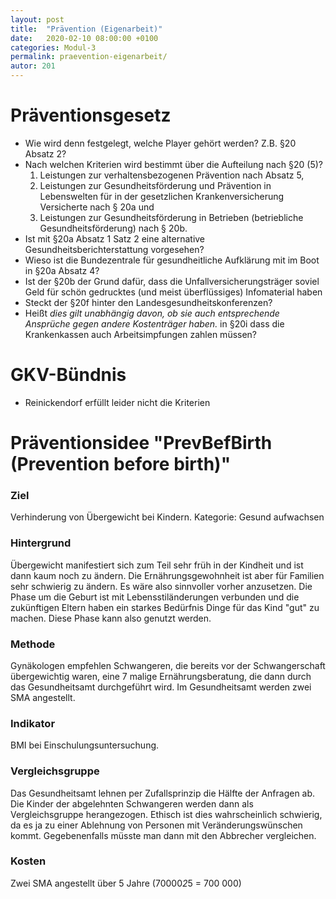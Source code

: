 ```yaml
---
layout: post
title:  "Prävention (Eigenarbeit)"
date:   2020-02-10 08:00:00 +0100
categories: Modul-3
permalink: praevention-eigenarbeit/
autor: 201
---
```


# Präventionsgesetz
* Wie wird denn festgelegt, welche Player gehört werden? Z.B. §20 Absatz 2?
* Nach welchen Kriterien wird bestimmt über die Aufteilung nach §20 (5)?
  1. Leistungen zur verhaltensbezogenen Prävention nach Absatz 5,
  2. Leistungen zur Gesundheitsförderung und Prävention in Lebenswelten für in der gesetzlichen Krankenversicherung Versicherte nach § 20a und
  3. Leistungen zur Gesundheitsförderung in Betrieben (betriebliche Gesundheitsförderung) nach § 20b.
* Ist mit §20a Absatz 1 Satz 2 eine alternative Gesundheitsberichterstattung vorgesehen?
* Wieso ist die Bundezentrale für gesundheitliche Aufklärung mit im Boot in §20a Absatz 4?
* Ist der §20b der Grund dafür, dass die Unfallversicherungsträger soviel Geld für schön gedrucktes (und meist überflüssiges) Infomaterial haben 
* Steckt der §20f hinter den Landesgesundheitskonferenzen? 
* Heißt _dies gilt unabhängig davon, ob sie auch entsprechende Ansprüche gegen andere Kostenträger haben._ in §20i dass die Krankenkassen auch Arbeitsimpfungen zahlen müssen?

# GKV-Bündnis
* Reinickendorf erfüllt leider nicht die Kriterien

# Präventionsidee "PrevBefBirth (Prevention before birth)"

### Ziel
Verhinderung von Übergewicht bei Kindern. Kategorie: Gesund aufwachsen

### Hintergrund
Übergewicht manifestiert sich zum Teil sehr früh in der Kindheit und ist dann kaum noch zu ändern. Die Ernährungsgewohnheit ist aber für Familien sehr schwierig zu ändern. Es wäre also sinnvoller vorher anzusetzen. Die Phase um die Geburt ist mit Lebensstiländerungen verbunden und die zukünftigen Eltern haben ein starkes Bedürfnis Dinge für das Kind "gut" zu machen. Diese Phase kann also genutzt werden.

### Methode
Gynäkologen empfehlen Schwangeren, die bereits vor der Schwangerschaft übergewichtig waren, eine 7 malige Ernährungsberatung, die dann durch das Gesundheitsamt durchgeführt wird. Im Gesundheitsamt werden zwei SMA angestellt. 

### Indikator
BMI bei Einschulungsuntersuchung. 

### Vergleichsgruppe
Das Gesundheitsamt lehnen per Zufallsprinzip die Hälfte der Anfragen ab. Die Kinder der abgelehnten Schwangeren werden dann als Vergleichsgruppe herangezogen. Ethisch ist dies wahrscheinlich schwierig, da es ja zu einer Ablehnung von Personen mit Veränderungswünschen kommt. Gegebenenfalls müsste man dann mit den Abbrecher vergleichen.

### Kosten
Zwei SMA angestellt über 5 Jahre (70000*2*5 = 700 000)

